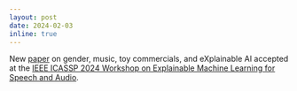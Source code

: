 ```yaml
---
layout: post
date: 2024-02-03
inline: true
---
```


New [paper](https://qmro.qmul.ac.uk/xmlui/handle/123456789/94522) on gender, music, toy commercials, and eXplainable AI accepted at the [IEEE ICASSP 2024 Workshop on Explainable Machine Learning for Speech and Audio](https://xai-sa-workshop.github.io/). 
